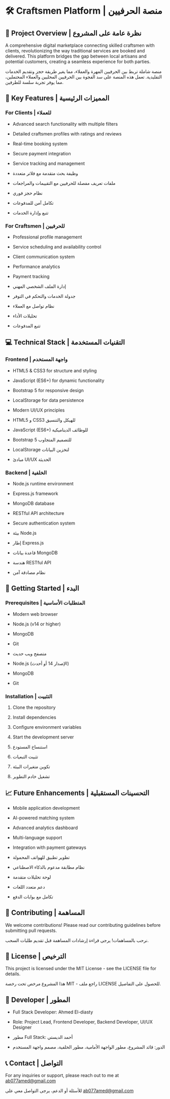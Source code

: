 # 🛠️ Craftsmen Platform | منصة الحرفيين

## 🌟 Project Overview | نظرة عامة على المشروع

A comprehensive digital marketplace connecting skilled craftsmen with clients, revolutionizing the way traditional services are booked and delivered. This platform bridges the gap between local artisans and potential customers, creating a seamless experience for both parties.

منصة شاملة تربط بين الحرفيين المهرة والعملاء، مما يغير طريقة حجز وتقديم الخدمات التقليدية. تعمل هذه المنصة على سد الفجوة بين الحرفيين المحليين والعملاء المحتملين، مما يوفر تجربة سلسة للطرفين.

## 🎯 Key Features | المميزات الرئيسية

### For Clients | للعملاء
- Advanced search functionality with multiple filters
- Detailed craftsmen profiles with ratings and reviews
- Real-time booking system
- Secure payment integration
- Service tracking and management

- وظيفة بحث متقدمة مع فلاتر متعددة
- ملفات تعريف مفصلة للحرفيين مع التقييمات والمراجعات
- نظام حجز فوري
- تكامل آمن للمدفوعات
- تتبع وإدارة الخدمات

### For Craftsmen | للحرفيين
- Professional profile management
- Service scheduling and availability control
- Client communication system
- Performance analytics
- Payment tracking

- إدارة الملف الشخصي المهني
- جدولة الخدمات والتحكم في التوفر
- نظام تواصل مع العملاء
- تحليلات الأداء
- تتبع المدفوعات

## 💻 Technical Stack | التقنيات المستخدمة

### Frontend | واجهة المستخدم
- HTML5 & CSS3 for structure and styling
- JavaScript (ES6+) for dynamic functionality
- Bootstrap 5 for responsive design
- LocalStorage for data persistence
- Modern UI/UX principles

- HTML5 و CSS3 للهيكل والتنسيق
- JavaScript (ES6+) للوظائف الديناميكية
- Bootstrap 5 للتصميم المتجاوب
- LocalStorage لتخزين البيانات
- مبادئ UI/UX الحديثة

### Backend | الخلفية
- Node.js runtime environment
- Express.js framework
- MongoDB database
- RESTful API architecture
- Secure authentication system

- بيئة Node.js
- إطار Express.js
- قاعدة بيانات MongoDB
- هندسة RESTful API
- نظام مصادقة آمن

## 🚀 Getting Started | البدء

### Prerequisites | المتطلبات الأساسية
- Modern web browser
- Node.js (v14 or higher)
- MongoDB
- Git

- متصفح ويب حديث
- Node.js (الإصدار 14 أو أحدث)
- MongoDB
- Git

### Installation | التثبيت
1. Clone the repository
2. Install dependencies
3. Configure environment variables
4. Start the development server

1. استنساخ المستودع
2. تثبيت التبعيات
3. تكوين متغيرات البيئة
4. تشغيل خادم التطوير

## 📈 Future Enhancements | التحسينات المستقبلية
- Mobile application development
- AI-powered matching system
- Advanced analytics dashboard
- Multi-language support
- Integration with payment gateways

- تطوير تطبيق للهواتف المحمولة
- نظام مطابقة مدعوم بالذكاء الاصطناعي
- لوحة تحليلات متقدمة
- دعم متعدد اللغات
- تكامل مع بوابات الدفع

## 🤝 Contributing | المساهمة
We welcome contributions! Please read our contributing guidelines before submitting pull requests.

نرحب بالمساهمات! يرجى قراءة إرشادات المساهمة قبل تقديم طلبات السحب.

## 📄 License | الترخيص
This project is licensed under the MIT License - see the LICENSE file for details.

هذا المشروع مرخص تحت رخصة MIT - راجع ملف LICENSE للحصول على التفاصيل.

## 👥 Developer | المطور
- Full Stack Developer: Ahmed El-diasty
- Role: Project Lead, Frontend Developer, Backend Developer, UI/UX Designer

- مطور Full Stack: أحمد الديستي
- الدور: قائد المشروع، مطور الواجهة الأمامية، مطور الخلفية، مصمم واجهة المستخدم

## 📞 Contact | التواصل
For any inquiries or support, please reach out to me at ab077amed@gmail.com

للأسئلة أو الدعم، يرجى التواصل معي على ab077amed@gmail.com 